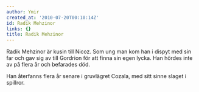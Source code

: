 ```yaml
---
author: Ymir
created_at: '2010-07-20T00:10:14Z'
id: Radik Mehzinor
links: {}
title: Radik Mehzinor
---
```


Radik Mehzinor är kusin till Nicoz. Som ung man kom han i dispyt med sin far och gav sig av till
Gordrion för att finna sin egen lycka. Han hördes inte av på flera år och befarades död.

Han återfanns flera år senare i gruvlägret Cozala, med sitt sinne slaget i spillror.